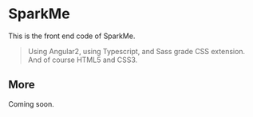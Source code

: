 # SparkMe
  This is the front end code of SparkMe.
> Using Angular2, using Typescript, and Sass grade CSS extension. And of course HTML5 and CSS3.

## More
  Coming soon.